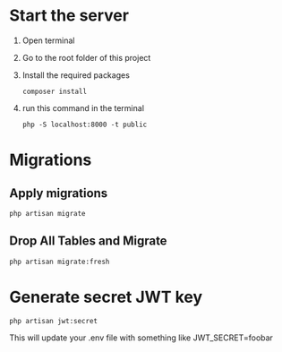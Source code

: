 # Start the server
1. Open terminal
2. Go to the root folder of this project
3. Install the required packages

    ```
    composer install
    ```

4. run this command in the terminal

    ```shell
    php -S localhost:8000 -t public
    ```
# Migrations
## Apply migrations
```
php artisan migrate
```

## Drop All Tables and Migrate
```
php artisan migrate:fresh
```
# Generate secret JWT key 
```shell
php artisan jwt:secret
```
This will update your .env file with something like JWT_SECRET=foobar